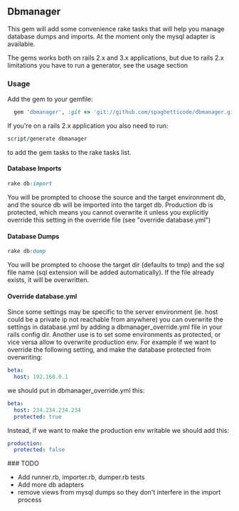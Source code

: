 ## Dbmanager

This gem will add some convenience rake tasks that will help you manage database
dumps and imports. At the moment only the mysql adapter is available.

The gems works both on rails 2.x and 3.x applications, but due to rails 2.x
limitations you have to run a generator, see the usage section

### Usage

Add the gem to your gemfile:

```ruby
  gem 'dbmanager', :git => 'git://github.com/spaghetticode/dbmanager.git'
```

If you're on a rails 2.x application you also need to run:

```ruby
script/generate dbmanager
```
to add the gem tasks to the rake tasks list.

#### Database Imports

```ruby
rake db:import
```

You will be prompted to choose the source and the target environment db, and the
source db will be imported into the target db. Production db is protected, which
means you cannot overwrite it unless you explicitly override this setting in the
override file (see "override database.yml")

#### Database Dumps

```ruby
rake db:dump
```

You will be prompted to choose the target dir (defaults to tmp) and the sql file
name (sql extension will be added automatically). If the file already exists, it
will be overwritten.

#### Override database.yml

Since some settings may be specific to the server environment (ie. host could
be a private ip not reachable from anywhere) you can overwrite the settings in
database.yml by adding a dbmanager_override.yml file in your rails config dir.
Another use is to set some environments as protected, or vice versa allow to
overwrite production env.
For example if we want to override the following setting, and make the database
protected from overwriting:

```yaml
beta:
  host: 192.168.0.1
```
we should put in dbmanager_override.yml this:

```yaml
beta:
  host: 234.234.234.234
  protected: true
```

Instead, if we want to make the production env writable we should add this:

```yaml
production:
  protected: false
```

### TODO

* Add runner.rb, importer.rb, dumper.rb tests
* Add more db adapters
* remove views from mysql dumps so they don't interfere in the import process
